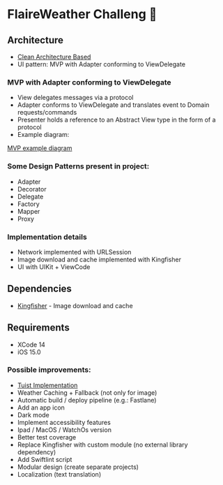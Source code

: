 # FlaireWeather Challeng 

## Architecture
* [Clean Architecture Based](https://blog.cleancoder.com/uncle-bob/2012/08/13/the-clean-architecture.html) 
* UI pattern: MVP with Adapter conforming to ViewDelegate 

### MVP with Adapter conforming to ViewDelegate
* View delegates messages via a protocol
* Adapter conforms to ViewDelegate and translates event to Domain requests/commands
* Presenter holds a reference to an Abstract View type in the form of a protocol
* Example diagram:

[MVP example diagram](https://www.filepicker.io/api/file/SYyWMPykTPEoQxqvz4j2)

### Some Design Patterns present in project:
* Adapter
* Decorator
* Delegate
* Factory
* Mapper
* Proxy

### Implementation details
* Network implemented with URLSession
* Image download and cache implemented with Kingfisher
* UI with UIKit + ViewCode

## Dependencies
* [Kingfisher](https://github.com/onevcat/Kingfisher) - Image download and cache

## Requirements
* XCode 14
* iOS 15.0

### Possible improvements:

* [Tuist Implementation](https://tuist.io)
* Weather Caching + Fallback (not only for image) 
* Automatic build / deploy pipeline (e.g.: Fastlane) 
* Add an app icon 
* Dark mode
* Implement accessibility features
* Ipad / MacOS / WatchOs version
* Better test coverage
* Replace Kingfisher with custom module (no external library dependency)
* Add Swiftlint script
* Modular design (create separate projects)
* Localization (text translation)
